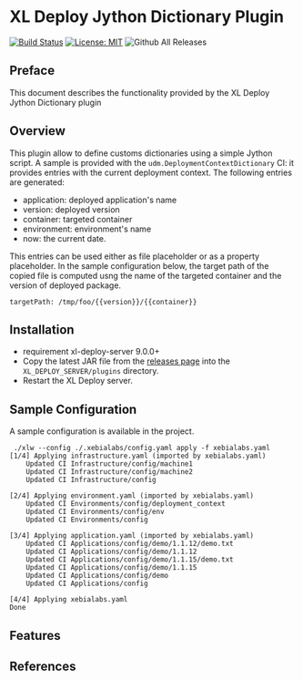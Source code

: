 # XL Deploy Jython Dictionary Plugin

[![Build Status][xld-jython-dictionary-plugin-travis-image]][xld-jython-dictionary-plugin-travis-url]
[![License: MIT][xld-jython-dictionary-plugin-license-image]][xld-jython-dictionary-plugin-license-url]
![Github All Releases][xld-jython-dictionary-plugin-downloads-image]

[xld-jython-dictionary-plugin-travis-image]: https://travis-ci.org/xebialabs-community/xld-jython-dictionary-plugin.svg?branch=master
[xld-jython-dictionary-plugin-travis-url]: https://travis-ci.org/xebialabs-community/xld-jython-dictionary-plugin
[xld-jython-dictionary-plugin-license-image]: https://img.shields.io/badge/License-MIT-yellow.svg
[xld-jython-dictionary-plugin-license-url]: https://opensource.org/licenses/MIT
[xld-jython-dictionary-plugin-downloads-image]: https://img.shields.io/github/downloads/xebialabs-com]

## Preface

This document describes the functionality provided by the XL Deploy Jython Dictionary plugin 

## Overview

This plugin allow to define customs dictionaries using a simple Jython script.
A sample is provided with the `udm.DeploymentContextDictionary` CI: it provides entries with the current deployment context.
The following entries are generated:
* application: deployed application's name
* version: deployed version
* container: targeted container
* environment: environment's name
* now: the current date.

This entries can be used either as file placeholder or as a property placeholder. 
In the sample configuration below, the target path of the copied file is computed usng the name of the targeted container and the version of deployed package.
````
targetPath: /tmp/foo/{{version}}/{{container}}
````


## Installation

* requirement xl-deploy-server 9.0.0+
* Copy the latest JAR file from the [releases page](https://github.com/xebialabs-community/xld-jython-dictionary-plugin/releases) into the `XL_DEPLOY_SERVER/plugins` directory.
* Restart the XL Deploy server.

## Sample Configuration
A sample configuration is available in the project.

```
 ./xlw --config ./.xebialabs/config.yaml apply -f xebialabs.yaml
[1/4] Applying infrastructure.yaml (imported by xebialabs.yaml)
    Updated CI Infrastructure/config/machine1
    Updated CI Infrastructure/config/machine2
    Updated CI Infrastructure/config

[2/4] Applying environment.yaml (imported by xebialabs.yaml)
    Updated CI Environments/config/deployment_context
    Updated CI Environments/config/env
    Updated CI Environments/config

[3/4] Applying application.yaml (imported by xebialabs.yaml)
    Updated CI Applications/config/demo/1.1.12/demo.txt
    Updated CI Applications/config/demo/1.1.12
    Updated CI Applications/config/demo/1.1.15/demo.txt
    Updated CI Applications/config/demo/1.1.15
    Updated CI Applications/config/demo
    Updated CI Applications/config

[4/4] Applying xebialabs.yaml
Done

```
## Features

## References

